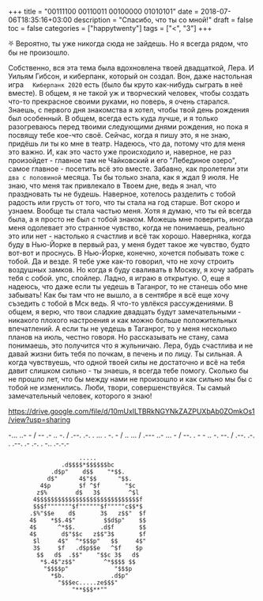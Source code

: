 +++
title = "00111100 00110011 00100000 01010101"
date = 2018-07-06T18:35:16+03:00
description = "Спасибо, что ты со мной!"
draft = false
toc = false
categories = ["happytwenty"]
tags = ["<", "3"]
+++



&#9959; Вероятно, ты уже никогда сюда не зайдешь. Но я всегда рядом, что бы не произошло.

Собственно, вся эта тема была вдохновлена твоей двадцаткой, Лера. И Уильям Гибсон, и киберпанк, который он создал. Вон, даже настольная игра `	Киберпанк 2020` есть (было бы круто как-нибудь сыграть в неё вместе).
В общем, я не такой уж и творческий человек, чтобы создать что-то прекрасное своими руками, но поверь, я очень старался. 
Знаешь, с первого дня знакомства я хотел, чтобы твой день рождения был особенный. В общем, всегда есть куда лучше, и я только разогреваюсь перед твоими следующими днями рождения, но пока я посвящу тебе кое-что своё. 
Сейчас, когда я пишу это, я не знаю, придёшь ли ты ко мне в театр. Надеюсь, что да, потому что для меня это важно. И, как это часто уже происходило и, наверное, не раз произойдет - главное там не Чайковский и его "Лебединое озеро", 
самое главное - посетить всё это вместе. Забавно, как пролетели эти `два с половиной` месяца. Ты бы только знала, как я ждал 9 июля. Не знаю, что меня так привлекало в Твоем дне, ведь я знал, что праздновать ты не будешь. 
Наверное, хотелось разделить с тобой радость или грусть от того, что ты стала на год старше. Вот скоро и узнаем. Вообще ты стала частью меня. Хотя я думаю, что ты ей всегда была, а я просто не был с тобой знаком. 
Можешь мне поверить, иногда меня одолевает это странное чувство, когда не понимаешь, реально это или нет - настолько я счастлив и всё так хорошо. Наверняка, когда буду в Нью-Йорке в первый раз, у меня будет такое же чувство, будто вот-вот и проснусь.
В Нью-Йорке, конечно, хочется побывать тоже с тобой. Да и везде. Я тебе уже как-то говорил, что не хочу строить воздушных замков. Но когда я буду сваливать в Москву, я хочу забрать тебя с собой. упс, спойлер. Ладно, я играю в открытую.
О, еще я надеюсь, что даже если ты уедешь в Таганрог, то не станешь обо мне забывать! Как бы там что не вышло, а в сентябре я всё еще хочу съзедить с тобой в Мск ведь. 
Я что-то увлёкся рассуждениями. В общем, я верю, что твои сладкие двадцать будут замечательными - никакого плохого настроения и как можно больше положительных впечатлений. 
А если ты не уедешь в Таганрог, то у меня несколько планов на июль, честно говоря. Но рассказывать не стану, сама понимаешь, это получится что я жульничаю. 
Лера, будь счастлива и не давай жизни бить тебя по почкам, в печень и по лицу. Ты сильная. А когда чувствуешь, что одной твоей силы не достаточно и всё на тебя давит слишком сильно - ты знаешь, я всегда тебе помогу. Сколько бы не прошло лет, что бы между нами не произошло и как сильно мы бы с тобой не изменились. 
Люби, твори, совершенствуйся. 
Ты самый замечательный человек, которого я знаю!

https://drive.google.com/file/d/10mUxILTBRkNGYNkZAZPUXbAb0ZOmkOs1/view?usp=sharing




-... ..- - / -- .- .. -. / .--. .-. . ... . -. - / .. ... / .--- ..- ... - / --. . - - .. -. --. / .--. .-. . .--. .- .-. . -.. .-.-.-

















                        .....
                   .d$$$$*$$$$$$bc
                .d$p"    d$$    "*$$.
               d$"      4$"$$      "$$.
             4$p        $f ^$f       "$c
            z$%        d$   3$        ^$l
           4$$$$$$$$$$$$$$$$$$$$$$$$$$$$$f
           $$$f"""""""$f""""""$f"""""c$$*$
          .$%"$$e    d$       3$   z$$"  $f
          4$    *$$.4$"        $$d$p"    $$
          4$      ^*$$.       .d$f       $$
          4$       d$"$$c   z$$"3$       $f
           $l     4$"  ^*$$$p"   $$     4$"
           3$     $f   .d$p$$e   ^$f    $p
            $$   d$  .$$"    "$$c 3$   d$
             *$.4$"z$$"        ^*$$$$ $$
              "$$$$p"             "$$$p
                *$b.             .d$p"
                  "$$$ec.....ze$$$"
                      "**$$$**"" 
